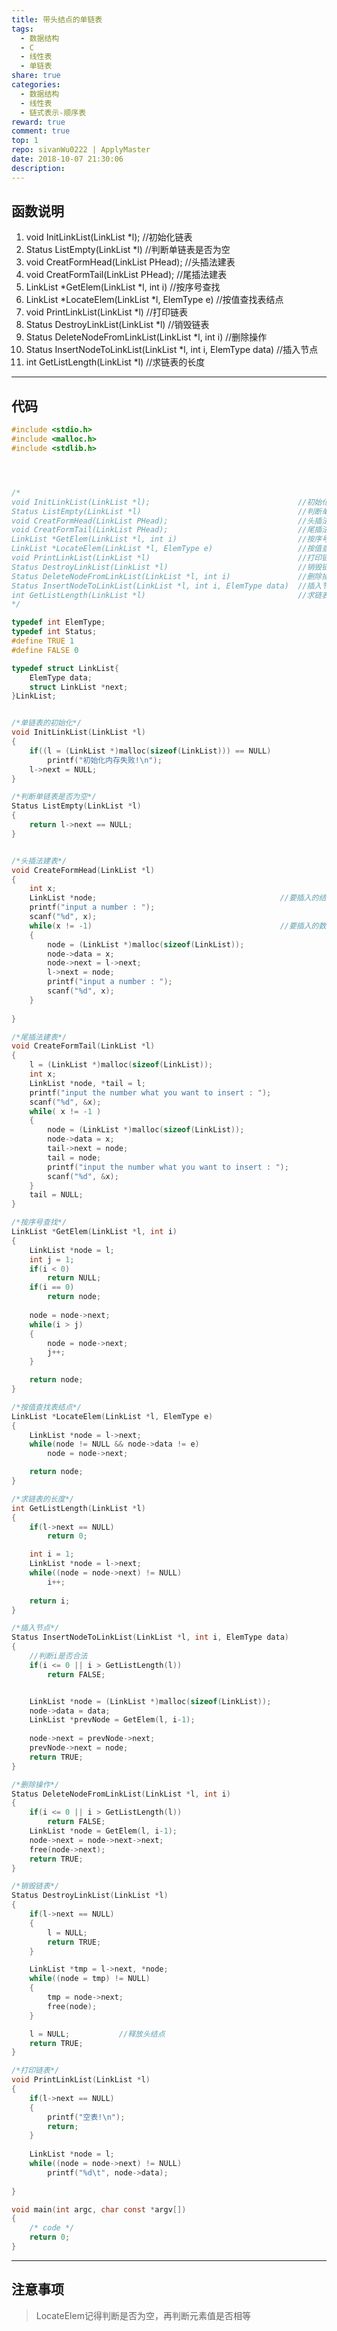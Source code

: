 ```yaml
---
title: 带头结点的单链表
tags:
  - 数据结构
  - C
  - 线性表
  - 单链表
share: true
categories:
  - 数据结构
  - 线性表
  - 链式表示-顺序表
reward: true
comment: true
top: 1
repo: sivanWu0222 | ApplyMaster
date: 2018-10-07 21:30:06
description:
---
```


## 函数说明
1. void InitLinkList(LinkList *l);                                 //初始化链表
2. Status ListEmpty(LinkList *l)                                   //判断单链表是否为空
3. void CreatFormHead(LinkList PHead);                             //头插法建表
4. void CreatFormTail(LinkList PHead);                             //尾插法建表
5. LinkList *GetElem(LinkList *l, int i)                           //按序号查找
6. LinkList *LocateElem(LinkList *l, ElemType e)                   //按值查找表结点
7. void PrintLinkList(LinkList *l)                                 //打印链表
8. Status DestroyLinkList(LinkList *l)                             //销毁链表
9. Status DeleteNodeFromLinkList(LinkList *l, int i)               //删除操作
10. Status InsertNodeToLinkList(LinkList *l, int i, ElemType data)  //插入节点
11. int GetListLength(LinkList *l)                                  //求链表的长度



-------------------------------------

<!--more-->


## 代码

```C
#include <stdio.h>
#include <malloc.h>
#include <stdlib.h>




/*
void InitLinkList(LinkList *l);                                 //初始化链表
Status ListEmpty(LinkList *l)                                   //判断单链表是否为空
void CreatFormHead(LinkList PHead);                             //头插法建表
void CreatFormTail(LinkList PHead);                             //尾插法建表
LinkList *GetElem(LinkList *l, int i)                           //按序号查找
LinkList *LocateElem(LinkList *l, ElemType e)                   //按值查找表结点
void PrintLinkList(LinkList *l)                                 //打印链表
Status DestroyLinkList(LinkList *l)                             //销毁链表
Status DeleteNodeFromLinkList(LinkList *l, int i)               //删除操作
Status InsertNodeToLinkList(LinkList *l, int i, ElemType data)  //插入节点
int GetListLength(LinkList *l)                                  //求链表的长度
*/

typedef int ElemType;
typedef int Status;
#define TRUE 1
#define FALSE 0

typedef struct LinkList{
    ElemType data;
    struct LinkList *next;
}LinkList;


/*单链表的初始化*/
void InitLinkList(LinkList *l)
{
    if((l = (LinkList *)malloc(sizeof(LinkList))) == NULL)
        printf("初始化内存失败!\n");
    l->next = NULL;
}

/*判断单链表是否为空*/
Status ListEmpty(LinkList *l)
{
    return l->next == NULL;
}


/*头插法建表*/
void CreateFormHead(LinkList *l)
{
    int x;
    LinkList *node;                                         //要插入的结点指针
    printf("input a number : ");
    scanf("%d", x);
    while(x != -1)                                          //要插入的数以-1为结束标志
    {
        node = (LinkList *)malloc(sizeof(LinkList));
        node->data = x;
        node->next = l->next;
        l->next = node;
        printf("input a number : ");
        scanf("%d", x);
    }
    
}

/*尾插法建表*/
void CreateFormTail(LinkList *l)
{
    l = (LinkList *)malloc(sizeof(LinkList));
    int x;
    LinkList *node, *tail = l;
    printf("input the number what you want to insert : ");
    scanf("%d", &x);
    while( x != -1 )
    {
        node = (LinkList *)malloc(sizeof(LinkList));
        node->data = x;
        tail->next = node;
        tail = node;
        printf("input the number what you want to insert : ");
        scanf("%d", &x);
    }
    tail = NULL;
}

/*按序号查找*/
LinkList *GetElem(LinkList *l, int i)
{
    LinkList *node = l;
    int j = 1;
    if(i < 0)
        return NULL;
    if(i == 0)
        return node;
    
    node = node->next;
    while(i > j)
    {
        node = node->next;
        j++;
    }

    return node;
}

/*按值查找表结点*/
LinkList *LocateElem(LinkList *l, ElemType e)
{
    LinkList *node = l->next;
    while(node != NULL && node->data != e)              
        node = node->next;

    return node;
}

/*求链表的长度*/
int GetListLength(LinkList *l)
{
    if(l->next == NULL)
        return 0;

    int i = 1;
    LinkList *node = l->next;
    while((node = node->next) != NULL)
        i++;
    
    return i;
}

/*插入节点*/
Status InsertNodeToLinkList(LinkList *l, int i, ElemType data)
{
    //判断i是否合法
    if(i <= 0 || i > GetListLength(l))
        return FALSE;


    LinkList *node = (LinkList *)malloc(sizeof(LinkList));
    node->data = data;
    LinkList *prevNode = GetElem(l, i-1);
    
    node->next = prevNode->next;
    prevNode->next = node;
    return TRUE;
}

/*删除操作*/
Status DeleteNodeFromLinkList(LinkList *l, int i)
{
    if(i <= 0 || i > GetListLength(l))
        return FALSE;
    LinkList *node = GetElem(l, i-1);
    node->next = node->next->next;
    free(node->next);
    return TRUE;
}

/*销毁链表*/
Status DestroyLinkList(LinkList *l)
{
    if(l->next == NULL)
    {
        l = NULL;
        return TRUE;
    }

    LinkList *tmp = l->next, *node;
    while((node = tmp) != NULL)
    {
        tmp = node->next;
        free(node);
    }

    l = NULL;           //释放头结点
    return TRUE;
}

/*打印链表*/
void PrintLinkList(LinkList *l)
{
    if(l->next == NULL)
    {
        printf("空表!\n");
        return;
    }
        
    LinkList *node = l;
    while((node = node->next) != NULL)
        printf("%d\t", node->data);
    
}

void main(int argc, char const *argv[])
{
    /* code */
    return 0;
}


```




-----------------

## 注意事项

>LocateElem记得判断是否为空，再判断元素值是否相等